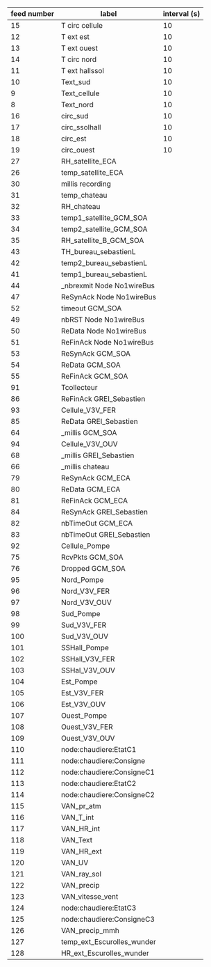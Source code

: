 feed number|label|interval (s)
--|--|--
15 | T circ cellule |10
12 | T ext est |10
13 | T ext ouest |10
14 | T circ nord |10
11 | T ext hallssol |10
10 | Text_sud |10
9 | Text_cellule |10
8 | Text_nord |10
16 | circ_sud |10
17 | circ_ssolhall |10
18 | circ_est |10
19 | circ_ouest |10
27 | RH_satellite_ECA
26 | temp_satellite_ECA
30 | millis recording
31 | temp_chateau
32 | RH_chateau
33 | temp1_satellite_GCM_SOA
34 | temp2_satellite_GCM_SOA
35 | RH_satellite_B_GCM_SOA
43 | TH_bureau_sebastienL
42 | temp2_bureau_sebastienL
41 | temp1_bureau_sebastienL
44 | _nbrexmit Node No1wireBus
47 | ReSynAck Node No1wireBus
52 | timeout GCM_SOA
49 | nbRST Node No1wireBus
50 | ReData Node No1wireBus
51 | ReFinAck Node No1wireBus
53 | ReSynAck GCM_SOA
54 | ReData GCM_SOA
55 | ReFinAck GCM_SOA
91 | Tcollecteur
86 | ReFinAck GREI_Sebastien
93 | Cellule_V3V_FER
85 | ReData GREI_Sebastien
64 | _millis GCM_SOA
94 | Cellule_V3V_OUV
68 | _millis GREI_Sebastien
66 | _millis chateau
79 | ReSynAck GCM_ECA
80 | ReData GCM_ECA
81 | ReFinAck GCM_ECA
84 | ReSynAck GREI_Sebastien
82 | nbTimeOut GCM_ECA
83 | nbTimeOut GREI_Sebastien
92 | Cellule_Pompe
75 | RcvPkts GCM_SOA
76 | Dropped GCM_SOA
95 | Nord_Pompe
96 | Nord_V3V_FER
97 | Nord_V3V_OUV
98 | Sud_Pompe
99 | Sud_V3V_FER
100 | Sud_V3V_OUV
101 | SSHall_Pompe
102 | SSHall_V3V_FER
103 | SSHal_V3V_OUV
104 | Est_Pompe
105 | Est_V3V_FER
106 | Est_V3V_OUV
107 | Ouest_Pompe
108 | Ouest_V3V_FER
109 | Ouest_V3V_OUV
110 | node:chaudiere:EtatC1
111 | node:chaudiere:Consigne
112 | node:chaudiere:ConsigneC1
113 | node:chaudiere:EtatC2
114 | node:chaudiere:ConsigneC2
115 | VAN_pr_atm
116 | VAN_T_int
117 | VAN_HR_int
118 | VAN_Text
119 | VAN_HR_ext
120 | VAN_UV
121 | VAN_ray_sol
122 | VAN_precip
123 | VAN_vitesse_vent
124 | node:chaudiere:EtatC3
125 | node:chaudiere:ConsigneC3
126 | VAN_precip_mmh
127 | temp_ext_Escurolles_wunder
128 | HR_ext_Escurolles_wunder
